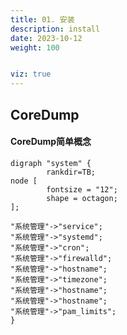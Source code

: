 ```yaml
---
title: 01. 安装
description: install
date: 2023-10-12
weight: 100


viz: true
---
```

<style>
th, td {
  border: 1px solid rgb(190, 190, 190);
}
</style>



## CoreDump

#### CoreDump简单概念

```viz-dot
digraph "system" {
        rankdir=TB;
node [
        fontsize = "12";
        shape = octagon;
];

"系统管理"->"service";
"系统管理"->"systemd";
"系统管理"->"cron";
"系统管理"->"firewalld";
"系统管理"->"hostname";
"系统管理"->"timezone";
"系统管理"->"hostname";
"系统管理"->"hostname";
"系统管理"->"pam_limits";
}
```



